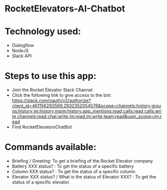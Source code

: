 # RocketElevators-AI-Chatbot
# Technology used: 
- Dialogflow
- NodeJS
- Slack API
# Steps to use this app: 
- Join the Rocket Elevator Slack Channel
- Click the following link to give access to the bot: https://slack.com/oauth/v2/authorize?client_id=461156293569.2932352054576&scope=channels:history,groups:history,im:history,mpim:history,app_mentions:read,calls:read,calls:write,channels:read,chat:write,im:read,im:write,team:read&user_scope=im:read 
- Find RocketElevatorsChatBot
# Commands available: 
- Briefing / Greeting: To get a briefing of the Rocket Elevator company
- Battery XXX status? : To get the status of a specific battery 
- Column XXX status? : To get the status of a specific column
- Elevator XXX status? / What is the status of Elevator XXX? : To get the status of a specific elevator. 
